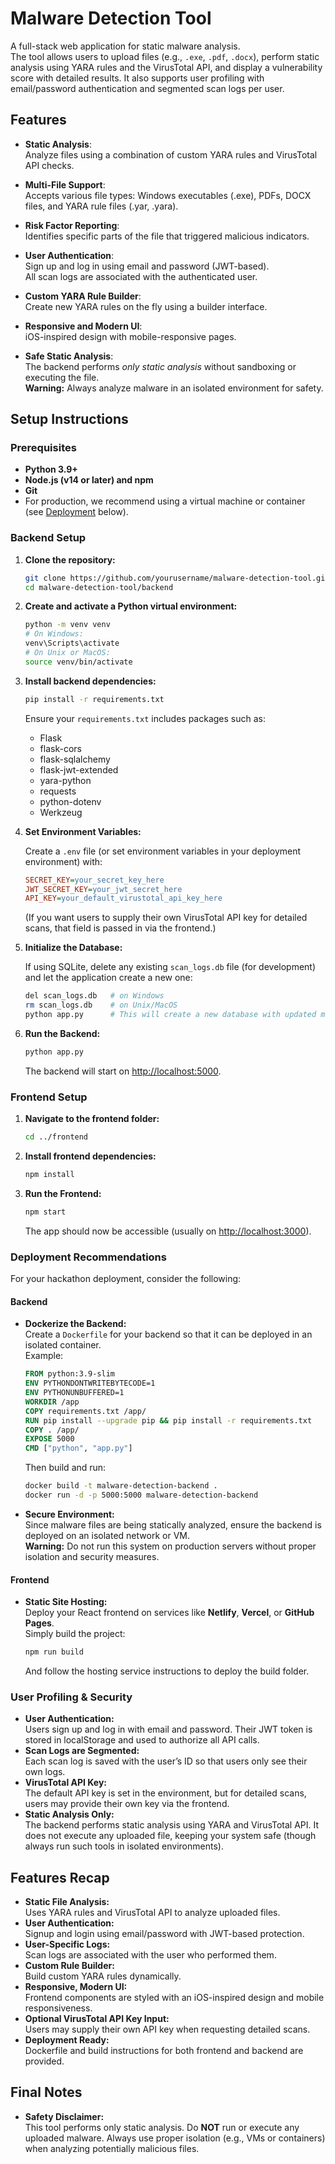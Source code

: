 
# Malware Detection Tool

A full-stack web application for static malware analysis.  
The tool allows users to upload files (e.g., `.exe`, `.pdf`, `.docx`), perform static analysis using YARA rules and the VirusTotal API, and display a vulnerability score with detailed results. It also supports user profiling with email/password authentication and segmented scan logs per user.

## Features

- **Static Analysis**:  
  Analyze files using a combination of custom YARA rules and VirusTotal API checks.
  
- **Multi-File Support**:  
  Accepts various file types: Windows executables (.exe), PDFs, DOCX files, and YARA rule files (.yar, .yara).

- **Risk Factor Reporting**:  
  Identifies specific parts of the file that triggered malicious indicators.

- **User Authentication**:  
  Sign up and log in using email and password (JWT-based).  
  All scan logs are associated with the authenticated user.

- **Custom YARA Rule Builder**:  
  Create new YARA rules on the fly using a builder interface.

- **Responsive and Modern UI**:  
  iOS-inspired design with mobile-responsive pages.

- **Safe Static Analysis**:  
  The backend performs *only static analysis* without sandboxing or executing the file.  
  **Warning:** Always analyze malware in an isolated environment for safety.

## Setup Instructions

### Prerequisites

- **Python 3.9+**
- **Node.js (v14 or later) and npm**
- **Git**
- For production, we recommend using a virtual machine or container (see [Deployment](#deployment) below).

### Backend Setup

1. **Clone the repository:**

   ```bash
   git clone https://github.com/yourusername/malware-detection-tool.git
   cd malware-detection-tool/backend
   ```

2. **Create and activate a Python virtual environment:**

   ```bash
   python -m venv venv
   # On Windows:
   venv\Scripts\activate
   # On Unix or MacOS:
   source venv/bin/activate
   ```

3. **Install backend dependencies:**

   ```bash
   pip install -r requirements.txt
   ```

   Ensure your `requirements.txt` includes packages such as:
   - Flask
   - flask-cors
   - flask-sqlalchemy
   - flask-jwt-extended
   - yara-python
   - requests
   - python-dotenv
   - Werkzeug

4. **Set Environment Variables:**

   Create a `.env` file (or set environment variables in your deployment environment) with:
   ```ini
   SECRET_KEY=your_secret_key_here
   JWT_SECRET_KEY=your_jwt_secret_here
   API_KEY=your_default_virustotal_api_key_here
   ```
   (If you want users to supply their own VirusTotal API key for detailed scans, that field is passed in via the frontend.)

5. **Initialize the Database:**

   If using SQLite, delete any existing `scan_logs.db` file (for development) and let the application create a new one:
   ```bash
   del scan_logs.db   # on Windows
   rm scan_logs.db    # on Unix/MacOS
   python app.py      # This will create a new database with updated models.
   ```

6. **Run the Backend:**

   ```bash
   python app.py
   ```

   The backend will start on [http://localhost:5000](http://localhost:5000).

### Frontend Setup

1. **Navigate to the frontend folder:**

   ```bash
   cd ../frontend
   ```

2. **Install frontend dependencies:**

   ```bash
   npm install
   ```

3. **Run the Frontend:**

   ```bash
   npm start
   ```

   The app should now be accessible (usually on [http://localhost:3000](http://localhost:3000)).

### Deployment Recommendations

For your hackathon deployment, consider the following:

#### Backend

- **Dockerize the Backend:**  
  Create a `Dockerfile` for your backend so that it can be deployed in an isolated container.  
  Example:
  ```dockerfile
  FROM python:3.9-slim
  ENV PYTHONDONTWRITEBYTECODE=1
  ENV PYTHONUNBUFFERED=1
  WORKDIR /app
  COPY requirements.txt /app/
  RUN pip install --upgrade pip && pip install -r requirements.txt
  COPY . /app/
  EXPOSE 5000
  CMD ["python", "app.py"]
  ```
  Then build and run:
  ```bash
  docker build -t malware-detection-backend .
  docker run -d -p 5000:5000 malware-detection-backend
  ```

- **Secure Environment:**  
  Since malware files are being statically analyzed, ensure the backend is deployed on an isolated network or VM.  
  **Warning:** Do not run this system on production servers without proper isolation and security measures.

#### Frontend

- **Static Site Hosting:**  
  Deploy your React frontend on services like **Netlify**, **Vercel**, or **GitHub Pages**.  
  Simply build the project:
  ```bash
  npm run build
  ```
  And follow the hosting service instructions to deploy the build folder.

### User Profiling & Security

- **User Authentication:**  
  Users sign up and log in with email and password. Their JWT token is stored in localStorage and used to authorize all API calls.
- **Scan Logs are Segmented:**  
  Each scan log is saved with the user’s ID so that users only see their own logs.
- **VirusTotal API Key:**  
  The default API key is set in the environment, but for detailed scans, users may provide their own key via the frontend.
- **Static Analysis Only:**  
  The backend performs static analysis using YARA and VirusTotal API. It does not execute any uploaded file, keeping your system safe (though always run such tools in isolated environments).

## Features Recap

- **Static File Analysis:**  
  Uses YARA rules and VirusTotal API to analyze uploaded files.
- **User Authentication:**  
  Signup and login using email/password with JWT-based protection.
- **User-Specific Logs:**  
  Scan logs are associated with the user who performed them.
- **Custom Rule Builder:**  
  Build custom YARA rules dynamically.
- **Responsive, Modern UI:**  
  Frontend components are styled with an iOS-inspired design and mobile responsiveness.
- **Optional VirusTotal API Key Input:**  
  Users may supply their own API key when requesting detailed scans.
- **Deployment Ready:**  
  Dockerfile and build instructions for both frontend and backend are provided.

## Final Notes

- **Safety Disclaimer:**  
  This tool performs only static analysis. Do **NOT** run or execute any uploaded malware. Always use proper isolation (e.g., VMs or containers) when analyzing potentially malicious files.
